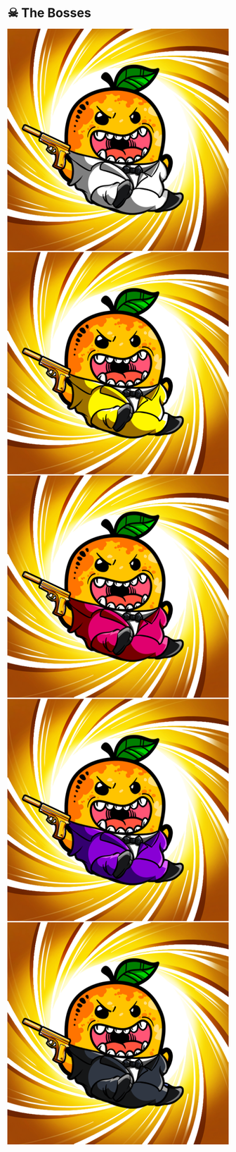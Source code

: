 # ☠ The Bosses

![](<../../../.gitbook/assets/image (7) (1) (1) (1) (1) (1).png>)![](<../../../.gitbook/assets/image (11) (1) (1) (1).png>)![](<../../../.gitbook/assets/image (6) (1) (1).png>)![](<../../../.gitbook/assets/image (8) (1).png>)![](<../../../.gitbook/assets/image (10) (1).png>)
